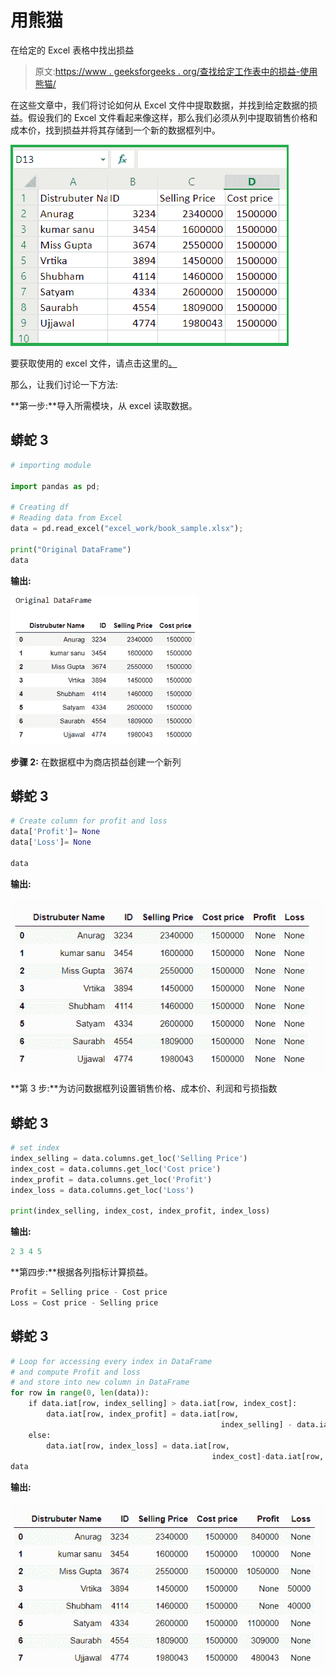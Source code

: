 # 用熊猫

在给定的 Excel 表格中找出损益

> 原文:[https://www . geeksforgeeks . org/查找给定工作表中的损益-使用熊猫/](https://www.geeksforgeeks.org/find-the-profit-and-loss-in-the-given-excel-sheet-using-pandas/)

在这些文章中，我们将讨论如何从 Excel 文件中提取数据，并找到给定数据的损益。假设我们的 Excel 文件看起来像这样，那么我们必须从列中提取销售价格和成本价，找到损益并将其存储到一个新的数据框列中。

![](img/2aa171f8c0e4714da599bdaf48f38e27.png)

要获取使用的 excel 文件，请点击这里的[。](https://drive.google.com/file/d/1HNlNTcOL9XY_amMMj4PuRT5D7oeHsZmG/view?usp=sharing)

那么，让我们讨论一下方法:

**第一步:**导入所需模块，从 excel 读取数据。

## 蟒蛇 3

```py
# importing module

import pandas as pd;

# Creating df
# Reading data from Excel
data = pd.read_excel("excel_work/book_sample.xlsx");

print("Original DataFrame")
data
```

**输出:**

![](img/29627af0a77f29b60b856f8b263cf19c.png)

**步骤 2:** 在数据框中为商店损益创建一个新列

## 蟒蛇 3

```py
# Create column for profit and loss
data['Profit']= None
data['Loss']= None

data
```

**输出:**

![](img/c43c5b72aabb974a82d7d95dffe6da47.png)

**第 3 步:**为访问数据框列设置销售价格、成本价、利润和亏损指数

## 蟒蛇 3

```py
# set index
index_selling = data.columns.get_loc('Selling Price')
index_cost = data.columns.get_loc('Cost price')
index_profit = data.columns.get_loc('Profit')
index_loss = data.columns.get_loc('Loss')

print(index_selling, index_cost, index_profit, index_loss)
```

**输出:**

```py
2 3 4 5

```

**第四步:**根据各列指标计算损益。

```py
Profit = Selling price - Cost price
Loss = Cost price - Selling price
```

## 蟒蛇 3

```py
# Loop for accessing every index in DataFrame
# and compute Profit and loss
# and store into new column in DataFrame
for row in range(0, len(data)):
    if data.iat[row, index_selling] > data.iat[row, index_cost]:
        data.iat[row, index_profit] = data.iat[row,
                                               index_selling] - data.iat[row, index_cost]
    else:
        data.iat[row, index_loss] = data.iat[row,
                                             index_cost]-data.iat[row, index_selling]
data
```

**输出:**

![](img/bc55624910abe9e72d7ac48046be70e6.png)